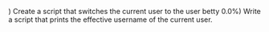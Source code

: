 )
Create a script that switches the current user to the user betty
0.0%)
Write a script that prints the effective username of the current user.
